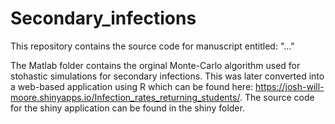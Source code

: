 # Secondary_infections

This repository contains the source code for manuscript entitled: "..."

The Matlab folder contains the orginal Monte-Carlo algorithm used for stohastic simulations for secondary infections. This was later converted into a web-based application using R which can be found here: https://josh-will-moore.shinyapps.io/Infection_rates_returning_students/. The source code for the shiny application can be found in the shiny folder.
